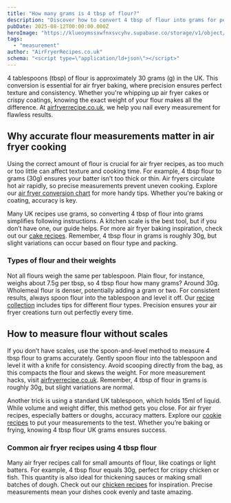 ```yaml
---
title: "How many grams is 4 tbsp of flour?"
description: "Discover how to convert 4 tbsp of flour into grams for perfect air fryer baking every time. Get accurate UK measurements now!"
pubDate: 2025-08-12T00:00:00.000Z
heroImage: "https://klueoymssxwfnxsvcyhv.supabase.co/storage/v1/object/public/md/how-many-grams-is-4-tbsp-of-flour-eaf4c287.webp"
tags:
  - "measurement"
author: "AirFryerRecipes.co.uk"
schema: "<script type=\"application/ld+json\"></script>"
---
```


<p>4 tablespoons (tbsp) of flour is approximately 30 grams (g) in the UK. This conversion is essential for air fryer baking, where precision ensures perfect texture and consistency. Whether you're whipping up air fryer cakes or crispy coatings, knowing the exact weight of your flour makes all the difference. At <a href=https://www.airfryerrecipe.co.uk>airfryerrecipe.co.uk</a>, we help you nail every measurement for flawless results.</p>

<h2>Why accurate flour measurements matter in air fryer cooking</h2>
<p>Using the correct amount of flour is crucial for air fryer recipes, as too much or too little can affect texture and cooking time. For example, 4 tbsp flour to grams (30g) ensures your batter isn’t too thick or thin. Air fryers circulate hot air rapidly, so precise measurements prevent uneven cooking. Explore our <a href=https://www.airfryerrecipe.co.uk/air-fryer-conversion-chart>air fryer conversion chart</a> for more handy tips. Whether you're baking or coating, accuracy is key.</p>

<p>Many UK recipes use grams, so converting 4 tbsp of flour into grams simplifies following instructions. A kitchen scale is the best tool, but if you don’t have one, our guide helps. For more air fryer baking inspiration, check out our <a href=https://www.airfryerrecipe.co.uk/recipe-category/cakes>cake recipes</a>. Remember, 4 tbsp flour in grams is roughly 30g, but slight variations can occur based on flour type and packing.</p>

<h3>Types of flour and their weights</h3>
<p>Not all flours weigh the same per tablespoon. Plain flour, for instance, weighs about 7.5g per tbsp, so 4 tbsp flour how many grams? Around 30g. Wholemeal flour is denser, potentially adding a gram or two. For consistent results, always spoon flour into the tablespoon and level it off. Our <a href=https://www.airfryerrecipe.co.uk/recipes>recipe collection</a> includes tips for different flour types. Precision ensures your air fryer creations turn out perfectly every time.</p>

<h2>How to measure flour without scales</h2>
<p>If you don’t have scales, use the spoon-and-level method to measure 4 tbsp flour to grams accurately. Gently spoon flour into the tablespoon and level it with a knife for consistency. Avoid scooping directly from the bag, as this compacts the flour and skews the weight. For more measurement hacks, visit <a href=https://www.airfryerrecipe.co.uk>airfryerrecipe.co.uk</a>. Remember, 4 tbsp of flour in grams is roughly 30g, but slight variations are normal.</p>

<p>Another trick is using a standard UK tablespoon, which holds 15ml of liquid. While volume and weight differ, this method gets you close. For air fryer recipes, especially batters or doughs, accuracy matters. Explore our <a href=https://www.airfryerrecipe.co.uk/recipe-category/cookies>cookie recipes</a> to put your measurements to the test. Whether you’re baking or frying, knowing 4 tbsp flour UK grams ensures success.</p>

<h3>Common air fryer recipes using 4 tbsp flour</h3>
<p>Many air fryer recipes call for small amounts of flour, like coatings or light batters. For example, 4 tbsp flour equals 30g, perfect for crispy chicken or fish. This quantity is also ideal for thickening sauces or making small batches of dough. Check out our <a href=https://www.airfryerrecipe.co.uk/recipe-category/chicken>chicken recipes</a> for inspiration. Precise measurements mean your dishes cook evenly and taste amazing.</p>